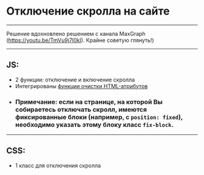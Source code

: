 # Отключение скролла на сайте

---

Решение вдохновлено решением с канала MaxGraph (https://youtu.be/TmVu9j7l0kI). Крайне советую глянуть!)

---

## JS:

- 2 функции: отключение и включение скролла
- Интегрированы [функции очистки HTML-атрибутов](https://github.com/Artem-Fox/clear-attributes.js)
- ### Примечание: если на странице, на которой Вы собираетесь отключать скролл, имеются фиксированные блоки (например, с `position: fixed`), необходимо указать этому блоку класс `fix-block`.

---

## CSS:

- 1 класс для отключения скролла
